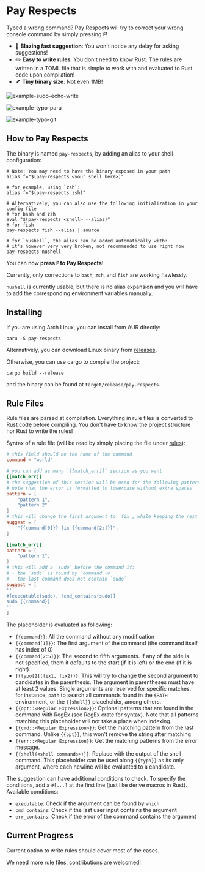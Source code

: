 # Pay Respects

Typed a wrong command? Pay Respects will try to correct your wrong console command by simply pressing `F`!

- 🚀 **Blazing fast suggestion**: You won't notice any delay for asking suggestions!
- ✏️ **Easy to write rules**: You don't need to know Rust. The rules are written in a TOML file that is simple to work with and evaluated to Rust code upon compilation!
- 🪶 **Tiny binary size**: Not even 1MB!

![example-sudo-echo-write](img/example-sudo-echo-write.png)

![example-typo-paru](img/example-typo-paru.png)

![example-typo-git](img/example-typo-git.png)

## How to Pay Respects

The binary is named `pay-respects`, by adding an alias to your shell
configuration:
``` shell
# Note: You may need to have the binary exposed in your path
alias f="$(pay-respects <your_shell_here>)"

# for example, using `zsh`:
alias f="$(pay-respects zsh)"

# Alternatively, you can also use the following initialization in your config file
# for bash and zsh
eval "$(pay-respects <shell> --alias)"
# for fish
pay-respects fish --alias | source

# for `nushell`, the alias can be added automatically with:
# it's however very very broken, not recommended to use right now
pay-respects nushell
```
You can now **press `F` to Pay Respects**!

Currently, only corrections to `bash`, `zsh`, and `fish` are working flawlessly.

`nushell` is currently usable, but there is no alias expansion and you will have to add the corresponding environment variables manually.

## Installing

If you are using Arch Linux, you can install from AUR directly:
```shell
paru -S pay-respects
```

Alternatively, you can download Linux binary from [releases](https://github.com/iffse/pay-respects/releases).

Otherwise, you can use cargo to compile the project:
```
cargo build --release
```
and the binary can be found at `target/release/pay-respects`.

## Rule Files

Rule files are parsed at compilation. Everything in rule files is converted to Rust code before compiling. You don't have to know the project structure nor Rust to write the rules!

Syntax of a rule file (will be read by simply placing the file under [rules](./rules)):
```toml
# this field should be the name of the command
command = "world"

# you can add as many `[[match_err]]` section as you want
[[match_err]]
# the suggestion of this section will be used for the following patterns of the error output
# note that the error is formatted to lowercase without extra spaces
pattern = [
	"pattern 1",
	"pattern 2"
]
# this will change the first argument to `fix`, while keeping the rest intact
suggest = [
	"{{command[0]}} fix {{command[2:]}}",
]

[[match_err]]
pattern = [
	"pattern 1",
]
# this will add a `sudo` before the command if:
# - the `sudo` is found by `command -v`
# - the last command does not contain `sudo`
suggest = [
'''
#[executable(sudo), !cmd_contains(sudo)]
sudo {{command}}
'''
]
```

The placeholder is evaluated as following:

- `{{command}}`: All the command without any modification
- `{{command[1]}}`: The first argument of the command (the command itself has index of 0)
- `{{command[2:5]}}`: The second to fifth arguments. If any of the side is not specified, them it defaults to the start (if it is left) or the end (if it is right).
- `{{typo[2](fix1, fix2)}}`: This will try to change the second argument to candidates in the parenthesis. The argument in parentheses must have at least 2 values. Single arguments are reserved for specific matches, for instance, `path` to search all commands found in the `$PATH` environment, or the `{{shell}}` placeholder, among others.
- `{{opt::<Regular Expression>}}`: Optional patterns that are found in the command with RegEx (see RegEx crate for syntax). Note that all patterns matching this placeholder will not take a place when indexing.
- `{{cmd::<Regular Expression>}}`: Get the matching pattern from the last command. Unlike `{{opt}}`, this won't remove the string after matching
- `{{err::<Regular Expression}}`: Get the matching patterns from the error message.
- `{{shell(<shell commands>)}}`: Replace with the output of the shell command. This placeholder can be used along `{{typo}}` as its only argument, where each newline will be evaluated to a candidate.

The suggestion can have additional conditions to check. To specify the conditions, add a `#[...]` at the first line (just like derive macros in Rust). Available conditions:

- `executable`: Check if the argument can be found by `which`
- `cmd_contains`: Check if the last user input contains the argument
- `err_contains`: Check if the error of the command contains the argument



## Current Progress

Current option to write rules should cover most of the cases.

We need more rule files, contributions are welcomed!

